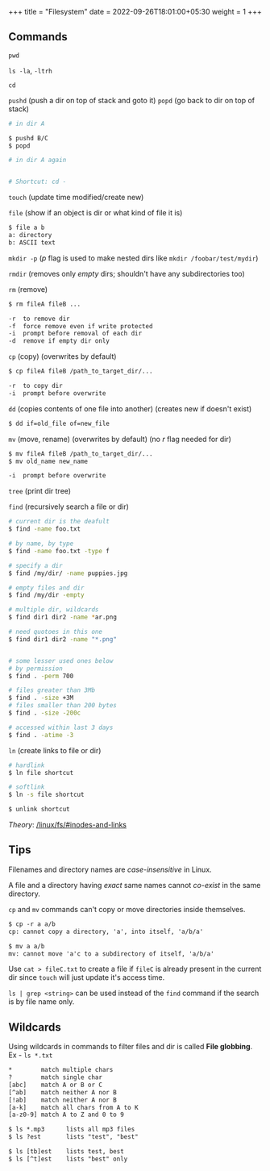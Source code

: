 +++
title = "Filesystem"
date =  2022-09-26T18:01:00+05:30
weight = 1
+++

## Commands
`pwd`

`ls -la`, `-ltrh`

`cd`

`pushd` (push a dir on top of stack and goto it)	`popd` (go back to dir on top of stack)

```sh
# in dir A

$ pushd B/C
$ popd

# in dir A again


# Shortcut: cd -
```

`touch` (update time modified/create new)

`file` (show if an object is dir or what kind of file it is)

```txt
$ file a b
a: directory
b: ASCII text
```

`mkdir -p` (_p_ flag is used to make nested dirs like `mkdir /foobar/test/mydir`)

`rmdir` (removes only _empty_ dirs; shouldn't have any subdirectories too)

`rm` (remove)
```txt
$ rm fileA fileB ...

-r	to remove dir
-f	force remove even if write protected
-i	prompt before removal of each dir
-d  remove if empty dir only
```

`cp` (copy) (overwrites by default)

```txt
$ cp fileA fileB /path_to_target_dir/...

-r	to copy dir
-i	prompt before overwrite
```

`dd` (copies contents of one file into another) (creates new if doesn't exist)
```txt
$ dd if=old_file of=new_file
```

`mv` (move, rename)  (overwrites by default) (no _r_ flag needed for dir)

```txt
$ mv fileA fileB /path_to_target_dir/...
$ mv old_name new_name

-i	prompt before overwrite
```

`tree` (print dir tree)

`find` (recursively search a file or dir)

```sh
# current dir is the deafult
$ find -name foo.txt

# by name, by type
$ find -name foo.txt -type f

# specify a dir
$ find /my/dir/ -name puppies.jpg

# empty files and dir
$ find /my/dir -empty

# multiple dir, wildcards
$ find dir1 dir2 -name *ar.png

# need quotoes in this one
$ find dir1 dir2 -name "*.png"


# some lesser used ones below
# by permission
$ find . -perm 700

# files greater than 3Mb
$ find . -size +3M
# files smaller than 200 bytes
$ find . -size -200c

# accessed within last 3 days
$ find . -atime -3 
```

`ln` (create links to file or dir)
```sh
# hardlink
$ ln file shortcut			

# softlink
$ ln -s file shortcut

$ unlink shortcut
```

_Theory_: [/linux/fs/#inodes-and-links](/linux/fs/#inodes-and-links)

## Tips

Filenames and directory names are _case-insensitive_ in Linux.

A file and a directory having _exact_ same names cannot _co-exist_ in the same directory.

`cp` and `mv` commands can't copy or move directories inside themselves.
```txt
$ cp -r a a/b
cp: cannot copy a directory, 'a', into itself, 'a/b/a'

$ mv a a/b
mv: cannot move 'a'c to a subdirectory of itself, 'a/b/a'
```

Use `cat > fileC.txt` to create a file if `fileC` is already present in the current dir since `touch` will just update it's access time.

`ls | grep <string>` can be used instead of the `find` command if the search is by file name only.


## Wildcards
Using wildcards in commands to filter files and dir is called **File globbing**. Ex - `ls *.txt`

```txt
*		 match multiple chars 
?		 match single char
[abc]	 match A or B or C
[^ab]	 match neither A nor B
[!ab]    match neither A nor B
[a-k]    match all chars from A to K
[a-z0-9] match A to Z and 0 to 9
```

```txt
$ ls *.mp3		lists all mp3 files
$ ls ?est 		lists "test", "best"

$ ls [tb]est	lists test, best
$ ls [^t]est 	lists "best" only
```